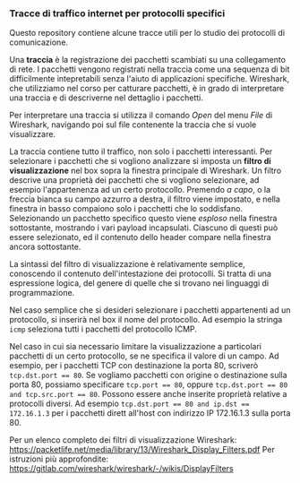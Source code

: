 ### Tracce di traffico internet per protocolli specifici

Questo repository contiene alcune tracce utili per lo studio dei protocolli di comunicazione.

Una **traccia** è la registrazione dei pacchetti scambiati su una collegamento di rete. I pacchetti vengono registrati nella traccia come una sequenza di bit difficilmente intepretabili senza l'aiuto di applicazioni specifiche. Wireshark, che utilizziamo nel corso per catturare pacchetti, è in grado di interpretare una traccia e di descriverne nel dettaglio i pacchetti.

Per interpretare una traccia si utilizza il comando *Open* del menu *File* di Wireshark, navigando poi sul file contenente la traccia che si vuole visualizzare.

La traccia contiene tutto il traffico, non solo i pacchetti interessanti. Per selezionare i pacchetti che si vogliono analizzare si imposta un **filtro di visualizzazione** nel box sopra la finestra principale di Wireshark. Un filtro descrive una proprietà dei pacchetti che si vogliono selezionare, ad esempio l'appartenenza ad un certo protocollo. Premendo *a capo*, o la freccia bianca su campo azzurro a destra, il filtro viene impostato, e nella finestra in basso compaiono solo i pacchetti che lo soddisfano. Selezionando un pacchetto specifico questo viene *esploso* nella finestra sottostante, mostrando i vari payload incapsulati. Ciascuno di questi può essere selezionato, ed il contenuto dello header compare nella finestra ancora sottostante.

La sintassi del filtro di visualizzazione è relativamente semplice, conoscendo il contenuto dell'intestazione dei protocolli. Si tratta di una espressione logica, del genere di quelle che si trovano nei linguaggi di programmazione.

Nel caso semplice che si desideri selezionare i pacchetti appartenenti ad un protocollo, si inserirà nel box il nome del protocollo. Ad esempio la stringa `icmp` seleziona tutti i pacchetti del protocollo ICMP.

Nel caso in cui sia necessario limitare la visualizzazione a particolari pacchetti di un certo protocollo, se ne specifica il valore di un campo. Ad esempio, per i pacchetti TCP con destinazione la porta 80, scriverò `tcp.dst.port == 80`. Se vogliamo pacchetti con origine o destinazione sulla porta 80, possiamo specificare `tcp.port == 80`, oppure `tcp.dst.port == 80 and tcp.src.port == 80`. Possono essere anche inserite proprietà relative a protocolli diversi. Ad esempio `tcp.dst.port == 80 and ip.dst == 172.16.1.3` per i pacchetti dirett all'host con indirizzo IP 172.16.1.3 sulla porta 80.

Per un elenco completo dei filtri di visualizzazione Wireshark: https://packetlife.net/media/library/13/Wireshark_Display_Filters.pdf
Per istruzioni più approfondite: https://gitlab.com/wireshark/wireshark/-/wikis/DisplayFilters
